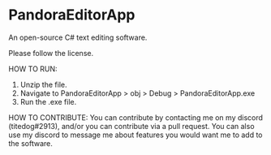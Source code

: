 # PandoraEditorApp
 An open-source C# text editing software.

Please follow the license.

HOW TO RUN:
1. Unzip the file.
2. Navigate to PandoraEditorApp > obj > Debug > PandoraEditorApp.exe
3. Run the .exe file.

HOW TO CONTRIBUTE:
You can contribute by contacting me on my discord (titedog#2913), and/or you can contribute via a pull request. You can also use my discord to message me about features you would want me to add to the software.
